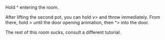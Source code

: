 Hold ^ entering the room.

After lifting the second pot, you can hold v> and throw immediately. From there, hold > until the door opening animation, then ^> into the door.

The rest of this room sucks, consult a different tutorial.
